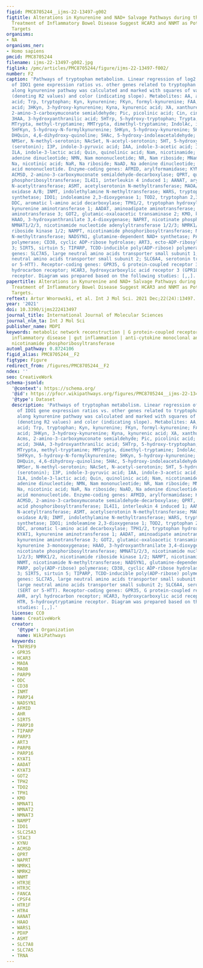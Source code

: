 ```yaml
---
figid: PMC8705244__ijms-22-13497-g002
figtitle: Alterations in Kynurenine and NAD+ Salvage Pathways during the Successful
  Treatment of Inflammatory Bowel Disease Suggest HCAR3 and NNMT as Potential Drug
  Targets
organisms:
- NA
organisms_ner:
- Homo sapiens
pmcid: PMC8705244
filename: ijms-22-13497-g002.jpg
figlink: /pmc/articles/PMC8705244/figure/ijms-22-13497-f002/
number: F2
caption: 'Pathways of tryptophan metabolism. Linear regression of log2 fold-change
  of IDO1 gene expression ratios vs. other genes related to tryptophan metabolism
  along kynurenine pathway was calculated and marked with squares of varying size
  (denoting R2 values) and color (indicating slope). Metabolites: AA, anthranilic
  acid; Trp, tryptophan; Kyn, kynurenine; FKyn, formyl-kynurenine; FAA, formyl-anthranilic
  acid; 3HKyn, 3-hydroxy-kynurenine; Kyna, kynurenic acid; XA, xanthurenic acid; Acms,
  2-amino-3-carboxymuconate semialdehyde; Pic, picolinic acid; Cin, cinnabarinic acid;
  3HAA, 3-hydroxyanthranilic acid; 5HTrp, 5-hydroxy-tryptophan; Trypta, tryptamine;
  MTrypta, methyl-tryptamine; MMTrypta, dimethyl-tryptamine; IndolAc, indole-3-acetaldoxime;
  5HFKyn, 5-hydroxy-N-formylkynurenine; 5HKyn, 5-hydroxy-kynurenine; 5HKynN, 5-hydroxykynuramine;
  DHQuin, 4,6-dihydroxy-quinoline; 5HAc, 5-hydroxy-indoleacetaldehyde; F5HKyn, formyl-5-hydroxykynurenamine;
  NMSer, N-methyl-serotonin; NAcSet, N-acetyl-serotonin; 5HT, 5-hydroxytryptamine
  (serotonin); I3P, indole-3-pyruvic acid; IAA, indole-3-acetic acid; I3A, indole-3-aldehyde;
  ILA, indole-3-lactic acid; Quin, quinolinic acid; Nam, nicotinamide; NAD, nicotinamide
  adenine dinucleotide; NMN, Nam mononucleotide; NR, Nam riboside; MNam, methyl-Nam;
  Na, nicotinic acid; NaR, Na riboside; NaAD, Na adenine dinucleotide; NaMN, nicotinic
  acid mononucleotide. Enzyme-coding genes: AFMID, arylformamidase; KYNU, kynureninase;
  ACMSD, 2-amino-3-carboxymuconate semialdehyde-decarboxylase; QPRT, quinolinic acid
  phosphoribosyltransferase; IL4I1, interleukin 4 induced 1; AANAT, arylalkylamine
  N-acetyltransferase; ASMT, acetylserotonin N-methyltransferase; MAOA/B, monoamine
  oxidase A/B; INMT, indolethylamine N-methyltransferase; WARS, tryptophanyl-aminoacyl-tRNA
  synthetase; IDO1; indoleamine 2,3-dioxygenase 1; TOD2, tryptophan 2,3-dioxygenase;
  DDC, aromatic l-amino acid decarboxylase; TPH1/2, tryptophan hydroxylase 1/2; KYAT1,
  kynurenine aminotransferase 1; AADAT, aminoadipate aminotransferase; KYAT3, kynurenine
  aminotransferase 3; GOT2, glutamic-oxaloacetic transaminase 2; KMO, kynurenine 3-monooxygenase;
  HAAO, 3-hydroxyanthranilate 3,4-dioxygenase; NAPRT, nicotinate phosphoribosyltransferase;
  NMNAT1/2/3, nicotinamide nucleotide adenylyltransferase 1/2/3; NMRK1/2, nicotinamide
  riboside kinase 1/2; NAMPT, nicotinamide phosphoribosyltransferase; NNMT, nicotinamide
  N-methyltransferase; NADSYN1, glutamine-dependent NAD+ synthetase; PARP, poly(ADP-ribose)
  polymerase; CD38, cyclic ADP-ribose hydrolase; ART3, ecto-ADP-ribosyltransferase
  3; SIRT5, sirtuin 5; TIPARP, TCDD-inducible poly(ADP-ribose) polymerase. Transporter-coding
  genes: SLC7A5, large neutral amino acids transporter small subunit 1; SLC7A8, large
  neutral amino acids transporter small subunit 2; SLC6A4, serotonin transporter (SERT
  or 5-HTT). Receptor-coding genes: GPR35, G protein-coupled receptor 35; AHR, aryl
  hydrocarbon receptor; HCAR3, hydroxycarboxylic acid receptor 3 (GPR109B); HTR, 5-hydroxytryptamine
  receptor. Diagram was prepared based on the following studies: [,,].'
papertitle: Alterations in Kynurenine and NAD+ Salvage Pathways during the Successful
  Treatment of Inflammatory Bowel Disease Suggest HCAR3 and NNMT as Potential Drug
  Targets.
reftext: Artur Wnorowski, et al. Int J Mol Sci. 2021 Dec;22(24):13497.
year: '2021'
doi: 10.3390/ijms222413497
journal_title: International Journal of Molecular Sciences
journal_nlm_ta: Int J Mol Sci
publisher_name: MDPI
keywords: metabolic network reconstruction | G protein-coupled receptor 109B | immune-mediated
  inflammatory disease | gut inflammation | anti-cytokine monoclonal antibodies |
  nicotinamide phosphoribosyltransferase
automl_pathway: 0.8724106
figid_alias: PMC8705244__F2
figtype: Figure
redirect_from: /figures/PMC8705244__F2
ndex: ''
seo: CreativeWork
schema-jsonld:
  '@context': https://schema.org/
  '@id': https://pfocr.wikipathways.org/figures/PMC8705244__ijms-22-13497-g002.html
  '@type': Dataset
  description: 'Pathways of tryptophan metabolism. Linear regression of log2 fold-change
    of IDO1 gene expression ratios vs. other genes related to tryptophan metabolism
    along kynurenine pathway was calculated and marked with squares of varying size
    (denoting R2 values) and color (indicating slope). Metabolites: AA, anthranilic
    acid; Trp, tryptophan; Kyn, kynurenine; FKyn, formyl-kynurenine; FAA, formyl-anthranilic
    acid; 3HKyn, 3-hydroxy-kynurenine; Kyna, kynurenic acid; XA, xanthurenic acid;
    Acms, 2-amino-3-carboxymuconate semialdehyde; Pic, picolinic acid; Cin, cinnabarinic
    acid; 3HAA, 3-hydroxyanthranilic acid; 5HTrp, 5-hydroxy-tryptophan; Trypta, tryptamine;
    MTrypta, methyl-tryptamine; MMTrypta, dimethyl-tryptamine; IndolAc, indole-3-acetaldoxime;
    5HFKyn, 5-hydroxy-N-formylkynurenine; 5HKyn, 5-hydroxy-kynurenine; 5HKynN, 5-hydroxykynuramine;
    DHQuin, 4,6-dihydroxy-quinoline; 5HAc, 5-hydroxy-indoleacetaldehyde; F5HKyn, formyl-5-hydroxykynurenamine;
    NMSer, N-methyl-serotonin; NAcSet, N-acetyl-serotonin; 5HT, 5-hydroxytryptamine
    (serotonin); I3P, indole-3-pyruvic acid; IAA, indole-3-acetic acid; I3A, indole-3-aldehyde;
    ILA, indole-3-lactic acid; Quin, quinolinic acid; Nam, nicotinamide; NAD, nicotinamide
    adenine dinucleotide; NMN, Nam mononucleotide; NR, Nam riboside; MNam, methyl-Nam;
    Na, nicotinic acid; NaR, Na riboside; NaAD, Na adenine dinucleotide; NaMN, nicotinic
    acid mononucleotide. Enzyme-coding genes: AFMID, arylformamidase; KYNU, kynureninase;
    ACMSD, 2-amino-3-carboxymuconate semialdehyde-decarboxylase; QPRT, quinolinic
    acid phosphoribosyltransferase; IL4I1, interleukin 4 induced 1; AANAT, arylalkylamine
    N-acetyltransferase; ASMT, acetylserotonin N-methyltransferase; MAOA/B, monoamine
    oxidase A/B; INMT, indolethylamine N-methyltransferase; WARS, tryptophanyl-aminoacyl-tRNA
    synthetase; IDO1; indoleamine 2,3-dioxygenase 1; TOD2, tryptophan 2,3-dioxygenase;
    DDC, aromatic l-amino acid decarboxylase; TPH1/2, tryptophan hydroxylase 1/2;
    KYAT1, kynurenine aminotransferase 1; AADAT, aminoadipate aminotransferase; KYAT3,
    kynurenine aminotransferase 3; GOT2, glutamic-oxaloacetic transaminase 2; KMO,
    kynurenine 3-monooxygenase; HAAO, 3-hydroxyanthranilate 3,4-dioxygenase; NAPRT,
    nicotinate phosphoribosyltransferase; NMNAT1/2/3, nicotinamide nucleotide adenylyltransferase
    1/2/3; NMRK1/2, nicotinamide riboside kinase 1/2; NAMPT, nicotinamide phosphoribosyltransferase;
    NNMT, nicotinamide N-methyltransferase; NADSYN1, glutamine-dependent NAD+ synthetase;
    PARP, poly(ADP-ribose) polymerase; CD38, cyclic ADP-ribose hydrolase; ART3, ecto-ADP-ribosyltransferase
    3; SIRT5, sirtuin 5; TIPARP, TCDD-inducible poly(ADP-ribose) polymerase. Transporter-coding
    genes: SLC7A5, large neutral amino acids transporter small subunit 1; SLC7A8,
    large neutral amino acids transporter small subunit 2; SLC6A4, serotonin transporter
    (SERT or 5-HTT). Receptor-coding genes: GPR35, G protein-coupled receptor 35;
    AHR, aryl hydrocarbon receptor; HCAR3, hydroxycarboxylic acid receptor 3 (GPR109B);
    HTR, 5-hydroxytryptamine receptor. Diagram was prepared based on the following
    studies: [,,].'
  license: CC0
  name: CreativeWork
  creator:
    '@type': Organization
    name: WikiPathways
  keywords:
  - TNFRSF9
  - GPR35
  - HCAR3
  - MAOA
  - MAOB
  - PARP9
  - DDC
  - CD38
  - INMT
  - PARP14
  - NADSYN1
  - AFMID
  - AHR
  - SIRT5
  - PARP10
  - TIPARP
  - PARP3
  - ART3
  - PARP8
  - PARP16
  - KYAT1
  - AADAT
  - KYAT3
  - GOT2
  - TPH2
  - TDO2
  - TPH1
  - KMO
  - NMNAT1
  - NMNAT2
  - NMNAT3
  - NAMPT
  - IDO1
  - SLC25A3
  - STAC3
  - KYNU
  - ACMSD
  - QPRT
  - NAPRT
  - NMRK1
  - NMRK2
  - NNMT
  - HTR3E
  - HTR3C
  - FANCA
  - CPSF4
  - HTR1F
  - HTR4
  - AANAT
  - HAAO
  - WARS1
  - PDXP
  - ASMT
  - SLC7A8
  - SLC7A5
  - TRNA
---
```

